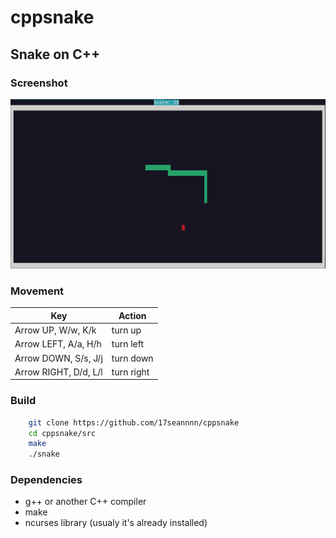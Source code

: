 cppsnake
========

## Snake on C++

### Screenshot

![screenshot](img/screenshot.png)

### Movement

| Key | Action |
|---|---|
| Arrow UP,    W/w, K/k | turn up    |
| Arrow LEFT,  A/a, H/h | turn left  |
| Arrow DOWN,  S/s, J/j | turn down  |
| Arrow RIGHT, D/d, L/l | turn right |

### Build

```bash
    git clone https://github.com/17seannnn/cppsnake
    cd cppsnake/src
    make
    ./snake
```

### Dependencies

- g++ or another C++ compiler
- make
- ncurses library (usualy it's already installed)
